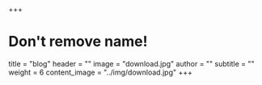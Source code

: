 +++
# Don't remove name!
title = "blog"
header = ""
image = "download.jpg"
author = ""
subtitle = ""
weight = 6
content_image  = "../img/download.jpg"
+++
